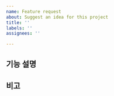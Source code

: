 ```yaml
---
name: Feature request
about: Suggest an idea for this project
title: ''
labels: ''
assignees: ''

---
```


## 기능 설명

## 비고

